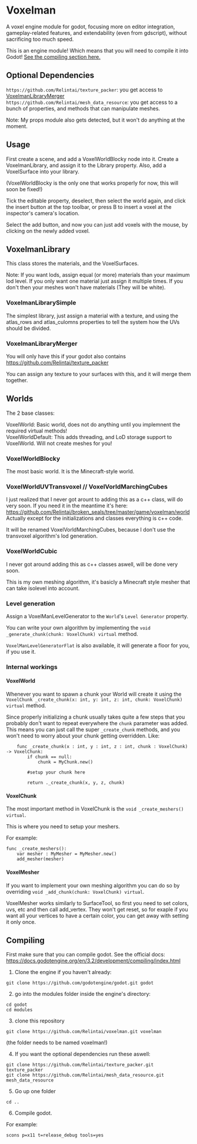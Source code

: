 # Voxelman

A voxel engine module for godot, focusing more on editor integration, gameplay-related features, and extendability (even from gdscript), without sacrificing too much speed.

This is an engine module! Which means that you will need to compile it into Godot! [See the compiling section here.](#compiling)

## Optional Dependencies

`https://github.com/Relintai/texture_packer`: you get access to [VoxelmanLibraryMerger](#voxelmanlibrarymerger) \
`https://github.com/Relintai/mesh_data_resource`: you get access to a bunch of properties, and methods that can manipulate meshes.

Note: My props module also gets detected, but it won't do anything at the moment.

## Usage

First create a scene, and add a VoxelWorldBlocky node into it. Create a VoxelmanLibrary, and assign it to the Library property.
Also, add a VoxelSurface into your library.

(VoxelWorldBlocky is the only one that works properly for now, this will soon be fixed!)

Tick the editable property, deselect, then select the world again, and click the insert button at the top toolbar, or press B to insert a
voxel at the inspector's camera's location.

Select the add button, and now you can just add voxels with the mouse, by clicking on the newly added voxel.

## VoxelmanLibrary

This class stores the materials, and the VoxelSurfaces.

Note: If you want lods, assign equal (or more) materials than your maximum lod level. If you only want one material just assign it 
multiple times. If you don't then your meshes won't have materials (They will be white).

### VoxelmanLibrarySimple

The simplest library, just assign a material with a texture, and using the atlas_rows and atlas_culomns properties to tell the system
how the UVs should be divided.

### VoxelmanLibraryMerger

You will only have this if your godot also contains https://github.com/Relintai/texture_packer

You can assign any texture to your surfaces with this, and it will merge them together.

## Worlds

The 2 base classes:

VoxelWorld: Basic world, does not do anything until you implemnent the required virtual methods!\
VoxelWorldDefault: This adds threading, and LoD storage support to VoxelWorld. Will not create meshes for you!

### VoxelWorldBlocky

The most basic world. It is the Minecraft-style world.

### VoxelWorldUVTransvoxel // VoxelVorldMarchingCubes

I just realized that I never got arount to adding this as a c++ class, will do very soon.
If you need it in the meantime it's here: https://github.com/Relintai/broken_seals/tree/master/game/voxelman/world
Actually except for the initializations and classes everything is c++ code.

It will be renamed VoxelVorldMarchingCubes, because I don't use the transvoxel algorithm's lod generation.

### VoxelWorldCubic

I never got around adding this as c++ classes aswell, will be done very soon.

This is my own meshing algorithm, it's basicly a Minecraft style mesher that can take isolevel into account.

### Level generation

Assign a VoxelManLevelGenerator to the `World`'s `Level Generator` property.

You can write your own algorithm by implementing the ``` void _generate_chunk(chunk: VoxelChunk) virtual ``` method.

`VoxelManLevelGeneratorFlat` is also available, it will generate a floor for you, if you use it.

### Internal workings

#### VoxelWorld

Whenever you want to spawn a chunk your World will create it using the ``` VoxelChunk _create_chunk(x: int, y: int, z: int, chunk: VoxelChunk) virtual ``` method.

Since properly initializing a chunk usually takes quite a few steps that you probably don't want to repeat everywhere the `chunk`
parameter was added. This means you can just call the super `_create_chunk` methods, and you won't need to worry about your chunk
getting overridden. Like:

``` 
    func _create_chunk(x : int, y : int, z : int, chunk : VoxelChunk) -> VoxelChunk:
        if chunk == null:
            chunk = MyChunk.new()

        #setup your chunk here

        return ._create_chunk(x, y, z, chunk)
```

#### VoxelChunk

The most important method in VoxelChunk is the ``` void _create_meshers() virtual ```.

This is where you need to setup your meshers.

For example:

```
func _create_meshers():
    var mesher : MyMesher = MyMesher.new()
    add_mesher(mesher)
```

#### VoxelMesher

If you want to implement your own meshing algorithm you can do so by overriding ``` void _add_chunk(chunk: VoxelChunk) virtual ```.

VoxelMesher works similarly to SurfaceTool, so first you need to set colors, uvs, etc and then call add_vertex.
They won't get reset, so for exaple if you want all your vertices to have a certain color, you can get away with setting it only once.

## Compiling

First make sure that you can compile godot. See the official docs: https://docs.godotengine.org/en/3.2/development/compiling/index.html

1. Clone the engine if you haven't already:

```git clone https://github.com/godotengine/godot.git godot```

2. go into the modules folder inside the engine's directory:

```cd godot``` \
```cd modules```

3. clone this repository

```git clone https://github.com/Relintai/voxelman.git voxelman```

(the folder needs to be named voxelman!)

4. If you want the optional dependencies run these aswell:

```git clone https://github.com/Relintai/texture_packer.git texture_packer``` \
```git clone https://github.com/Relintai/mesh_data_resource.git mesh_data_resource```

5. Go up one folder

```cd ..```

6. Compile godot.

For example:

```scons p=x11 t=release_debug tools=yes```
